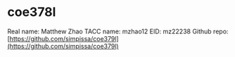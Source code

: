 # coe378l

Real name: Matthew Zhao
TACC name: mzhao12
EID: mz22238
Github repo: [https://github.com/simpissa/coe379l](https://github.com/simpissa/coe379l)
